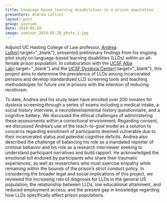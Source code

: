 ```yaml
---
title: Language-based learning disabilities in a prison population
presenters: Andrea Lollini
layout: post
group: pastsem
date: 2019-05-20
image: seminar_2019-05-20_photo_1.jpg
---
```


Adjunct UC Hasting College of Law professor, [Andrea Lollini](https://albalab.ucsf.edu/people/andrea-lollini){:target="_blank"}, 
presented preliminary findings from his ongoing pilot study on language-based learning disabilities (LLDs) 
within an all-female prison population. In collaboration with the [UCSF Alba Lab]( https://albalab.ucsf.edu/){:target="_blank"} 
and the [UCSF Dyslexia Center](https://dyslexia.ucsf.edu/){:target="_blank"}, this project aims to determine the prevalence of LLDs 
among incarcerated persons and develop standardized LLD screening tools and teaching methodologies for future use 
in prisons with the intention of reducing recidivism.

To date, Andrea and his study team have enrolled over 200 inmates for dyslexia screening through a series of exams 
including a medical intake, a social history interview, a neurodevelopmental history questionnaire, and a cognitive 
battery. We discussed the ethical challenges of administering these assessments within a correctional environment. 
Regarding consent, we discussed Andrea’s use of the teach-to-goal model as a solution to concerns regarding enrollment 
of participants deemed vulnerable due to their incarcerated status and potential cognitive deficits. Andrea also 
described the challenge of balancing his role as a mandated reporter of criminal behavior and his role as a research 
interviewer seeking to understand participant narratives and build rapport. He acknowledged the emotional toll endured 
by participants who share their traumatic experiences, as well as researchers who must exercise empathy while remaining 
within the bounds of the prison’s strict conduct policy. In considering the broader legal and social implications of 
this project, we reviewed the increasing rate of diagnosis for LLDs in the general US population; the relationship 
between LLDs, low educational attainment, and reduced employment access; and the present gap in knowledge regarding how 
LLDs specifically affect prison populations. 

